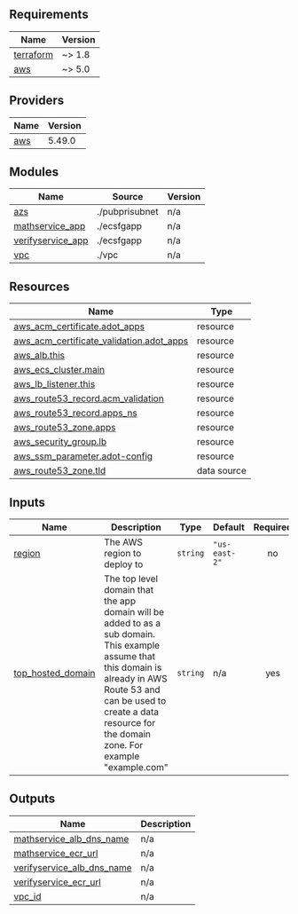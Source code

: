 ## Requirements

| Name | Version |
|------|---------|
| <a name="requirement_terraform"></a> [terraform](#requirement\_terraform) | ~> 1.8 |
| <a name="requirement_aws"></a> [aws](#requirement\_aws) | ~> 5.0 |

## Providers

| Name | Version |
|------|---------|
| <a name="provider_aws"></a> [aws](#provider\_aws) | 5.49.0 |

## Modules

| Name | Source | Version |
|------|--------|---------|
| <a name="module_azs"></a> [azs](#module\_azs) | ./pubprisubnet | n/a |
| <a name="module_mathservice_app"></a> [mathservice\_app](#module\_mathservice\_app) | ./ecsfgapp | n/a |
| <a name="module_verifyservice_app"></a> [verifyservice\_app](#module\_verifyservice\_app) | ./ecsfgapp | n/a |
| <a name="module_vpc"></a> [vpc](#module\_vpc) | ./vpc | n/a |

## Resources

| Name | Type |
|------|------|
| [aws_acm_certificate.adot_apps](https://registry.terraform.io/providers/hashicorp/aws/latest/docs/resources/acm_certificate) | resource |
| [aws_acm_certificate_validation.adot_apps](https://registry.terraform.io/providers/hashicorp/aws/latest/docs/resources/acm_certificate_validation) | resource |
| [aws_alb.this](https://registry.terraform.io/providers/hashicorp/aws/latest/docs/resources/alb) | resource |
| [aws_ecs_cluster.main](https://registry.terraform.io/providers/hashicorp/aws/latest/docs/resources/ecs_cluster) | resource |
| [aws_lb_listener.this](https://registry.terraform.io/providers/hashicorp/aws/latest/docs/resources/lb_listener) | resource |
| [aws_route53_record.acm_validation](https://registry.terraform.io/providers/hashicorp/aws/latest/docs/resources/route53_record) | resource |
| [aws_route53_record.apps_ns](https://registry.terraform.io/providers/hashicorp/aws/latest/docs/resources/route53_record) | resource |
| [aws_route53_zone.apps](https://registry.terraform.io/providers/hashicorp/aws/latest/docs/resources/route53_zone) | resource |
| [aws_security_group.lb](https://registry.terraform.io/providers/hashicorp/aws/latest/docs/resources/security_group) | resource |
| [aws_ssm_parameter.adot-config](https://registry.terraform.io/providers/hashicorp/aws/latest/docs/resources/ssm_parameter) | resource |
| [aws_route53_zone.tld](https://registry.terraform.io/providers/hashicorp/aws/latest/docs/data-sources/route53_zone) | data source |

## Inputs

| Name | Description | Type | Default | Required |
|------|-------------|------|---------|:--------:|
| <a name="input_region"></a> [region](#input\_region) | The AWS region to deploy to | `string` | `"us-east-2"` | no |
| <a name="input_top_hosted_domain"></a> [top\_hosted\_domain](#input\_top\_hosted\_domain) | The top level domain that the app domain will be added to as a sub domain. This example assume that this domain is already in AWS Route 53 and can be used to create a data resource for the domain zone. For example "example.com" | `string` | n/a | yes |

## Outputs

| Name | Description |
|------|-------------|
| <a name="output_mathservice_alb_dns_name"></a> [mathservice\_alb\_dns\_name](#output\_mathservice\_alb\_dns\_name) | n/a |
| <a name="output_mathservice_ecr_url"></a> [mathservice\_ecr\_url](#output\_mathservice\_ecr\_url) | n/a |
| <a name="output_verifyservice_alb_dns_name"></a> [verifyservice\_alb\_dns\_name](#output\_verifyservice\_alb\_dns\_name) | n/a |
| <a name="output_verifyservice_ecr_url"></a> [verifyservice\_ecr\_url](#output\_verifyservice\_ecr\_url) | n/a |
| <a name="output_vpc_id"></a> [vpc\_id](#output\_vpc\_id) | n/a |
